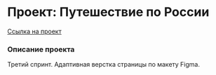 # Проект: Путешествие по России
[Ссылка на проект]()
### Описание проекта

Третий спринт. Адаптивная верстка страницы по макету Figma.


